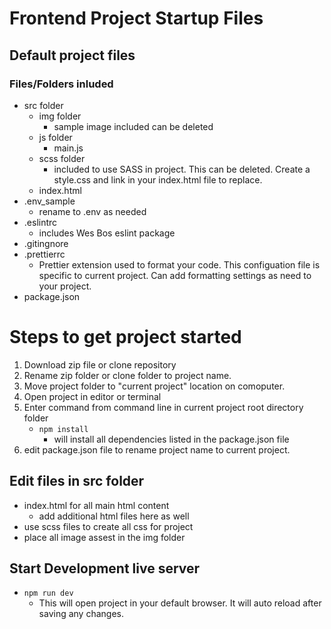 # Frontend Project Startup Files

## Default project files

### Files/Folders inluded

-   src folder
    -   img folder
        -   sample image included can be deleted
    -   js folder
        -   main.js
    -   scss folder
        -   included to use SASS in project. This can be deleted. Create a style.css and link in your index.html file to replace.
    -   index.html
-   .env_sample
    -   rename to .env as needed
-   .eslintrc
    -   includes Wes Bos eslint package
-   .gitingnore
-   .prettierrc
    -   Prettier extension used to format your code. This configuation file is specific to current project. Can add formatting settings as need to your project.
-   package.json

# Steps to get project started

1. Download zip file or clone repository
1. Rename zip folder or clone folder to project name.
1. Move project folder to "current project" location on comoputer.
1. Open project in editor or terminal
1. Enter command from command line in current project root directory folder
    - `npm install `
        - will install all dependencies listed in the package.json file
1. edit package.json file to rename project name to current project.

## Edit files in src folder

-   index.html for all main html content
    -   add additional html files here as well
-   use scss files to create all css for project
-   place all image assest in the img folder

## Start Development live server

-   `npm run dev`
    -   This will open project in your default browser. It will auto reload after saving any changes.
